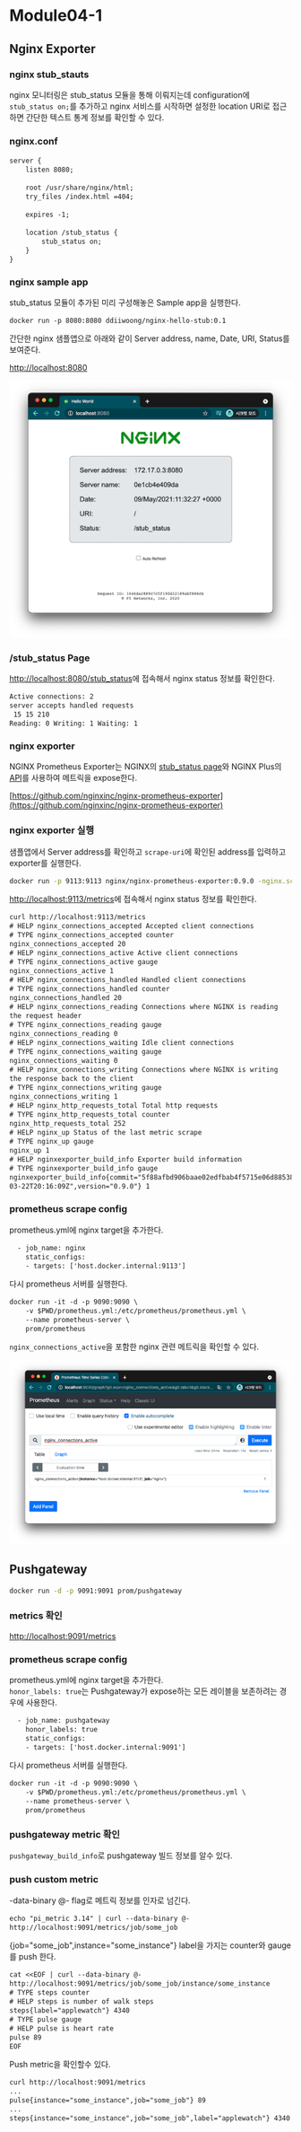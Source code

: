 # Module04-1

## Nginx Exporter

### nginx stub_stauts

nginx 모니터링은 stub_status 모듈을 통해 이뤄지는데 configuration에 `stub_status on;`를 추가하고 nginx 서비스를 시작하면 설정한 location URI로 접근하면 간단한 텍스트 통계 정보를 확인할 수 있다.  

### nginx.conf
```
server {
    listen 8080;

    root /usr/share/nginx/html;
    try_files /index.html =404;

    expires -1;

    location /stub_status {
        stub_status on;
    }
}
```

### nginx sample app

stub_status 모듈이 추가된 미리 구성해놓은 Sample app을 실행한다.  

```
docker run -p 8080:8080 ddiiwoong/nginx-hello-stub:0.1
```

간단한 nginx 샘플앱으로 아래와 같이 Server address, name, Date, URI, Status를 보여준다.

[http://localhost:8080](http://localhost:8080)

![demo](./nginx-sample.png)

### /stub_status Page

[http://localhost:8080/stub_status](http://localhost:8080/stub_status)에 접속해서 nginx status 정보를 확인한다.

```
Active connections: 2 
server accepts handled requests
 15 15 210 
Reading: 0 Writing: 1 Waiting: 1 
```

### nginx exporter

NGINX Prometheus Exporter는 NGINX의 [stub_status page](http://nginx.org/en/docs/http/ngx_http_stub_status_module.html#stub_status)와 NGINX Plus의 [API](https://nginx.org/en/docs/http/ngx_http_api_module.html)를 사용하여 메트릭을 expose한다. 

[https://github.com/nginxinc/nginx-prometheus-exporter](https://github.com/nginxinc/nginx-prometheus-exporter)

### nginx exporter 실행

샘플앱에서 Server address를 확인하고 `scrape-uri`에 확인된 address를 입력하고 exporter를 실행한다.

```sh
docker run -p 9113:9113 nginx/nginx-prometheus-exporter:0.9.0 -nginx.scrape-uri=http://<nginx-address>:8080/stub_status
```

[http://localhost:9113/metrics](http://localhost:9113/metrics)에 접속해서 nginx status 정보를 확인한다.

```
curl http://localhost:9113/metrics
# HELP nginx_connections_accepted Accepted client connections
# TYPE nginx_connections_accepted counter
nginx_connections_accepted 20
# HELP nginx_connections_active Active client connections
# TYPE nginx_connections_active gauge
nginx_connections_active 1
# HELP nginx_connections_handled Handled client connections
# TYPE nginx_connections_handled counter
nginx_connections_handled 20
# HELP nginx_connections_reading Connections where NGINX is reading the request header
# TYPE nginx_connections_reading gauge
nginx_connections_reading 0
# HELP nginx_connections_waiting Idle client connections
# TYPE nginx_connections_waiting gauge
nginx_connections_waiting 0
# HELP nginx_connections_writing Connections where NGINX is writing the response back to the client
# TYPE nginx_connections_writing gauge
nginx_connections_writing 1
# HELP nginx_http_requests_total Total http requests
# TYPE nginx_http_requests_total counter
nginx_http_requests_total 252
# HELP nginx_up Status of the last metric scrape
# TYPE nginx_up gauge
nginx_up 1
# HELP nginxexporter_build_info Exporter build information
# TYPE nginxexporter_build_info gauge
nginxexporter_build_info{commit="5f88afbd906baae02edfbab4f5715e06d88538a0",date="2021-03-22T20:16:09Z",version="0.9.0"} 1
```

### prometheus scrape config

prometheus.yml에 nginx target을 추가한다. 
```
  - job_name: nginx
    static_configs:
    - targets: ['host.docker.internal:9113']
```

다시 prometheus 서버를 실행한다.
```
docker run -it -d -p 9090:9090 \
    -v $PWD/prometheus.yml:/etc/prometheus/prometheus.yml \
    --name prometheus-server \
    prom/prometheus
```

`nginx_connections_active`을 포함한 nginx 관련 메트릭을 확인할 수 있다.  

![metric_nginx](./metric-nginx.png)

## Pushgateway

```sh
docker run -d -p 9091:9091 prom/pushgateway
```
### metrics 확인
[http://localhost:9091/metrics](http://localhost:9091/metrics)

### prometheus scrape config

prometheus.yml에 nginx target을 추가한다.  
`honor_labels: true`는 Pushgateway가 expose하는 모든 레이블을 보존하려는 경우에 사용한다.

```
  - job_name: pushgateway
    honor_labels: true
    static_configs:
    - targets: ['host.docker.internal:9091']
```

다시 prometheus 서버를 실행한다.
```
docker run -it -d -p 9090:9090 \
    -v $PWD/prometheus.yml:/etc/prometheus/prometheus.yml \
    --name prometheus-server \
    prom/prometheus
```

### pushgateway metric 확인

`pushgateway_build_info`로 pushgateway 빌드 정보를 알수 있다. 

### push custom metric

-data-binary @- flag로 메트릭 정보를 인자로 넘긴다.

```
echo "pi_metric 3.14" | curl --data-binary @- http://localhost:9091/metrics/job/some_job
```


{job="some_job",instance="some_instance"} label을 가지는 counter와 gauge를 push 한다. 

```
cat <<EOF | curl --data-binary @- http://localhost:9091/metrics/job/some_job/instance/some_instance
# TYPE steps counter
# HELP steps is number of walk steps
steps{label="applewatch"} 4340
# TYPE pulse gauge
# HELP pulse is heart rate
pulse 89
EOF
```

Push metric을 확인할수 있다.

```
curl http://localhost:9091/metrics
... 
pulse{instance="some_instance",job="some_job"} 89
...
steps{instance="some_instance",job="some_job",label="applewatch"} 4340
```

